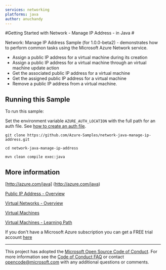 ```yaml
---
services: networking
platforms: java
author: anuchandy
---
```


#Getting Started with Network - Manage IP Address - in Java #


Network: Manage IP Address Sample (for 1.0.0-beta2) - demonstrates how to perform common tasks using the Microsoft Azure Network service.

   - Assign a public IP address for a virtual machine during its creation
   - Assign a public IP address for a virtual machine through an virtual machine update action
   - Get the associated public IP address for a virtual machine
   - Get the assigned public IP address for a virtual machine
   - Remove a public IP address from a virtual machine.
 

## Running this Sample ##

To run this sample:

Set the environment variable `AZURE_AUTH_LOCATION` with the full path for an auth file. See [how to create an auth file](https://github.com/Azure/azure-sdk-for-java/blob/master/AUTH.md).

    git clone https://github.com/Azure-Samples/network-java-manage-ip-address.git

    cd network-java-manage-ip-address

    mvn clean compile exec:java

## More information ##

[http://azure.com/java] (http://azure.com/java)

[Public IP Address - Overview](https://azure.microsoft.com/en-us/documentation/articles/virtual-network-ip-addresses-overview-arm/)

[Virtual Networks - Overview](https://azure.microsoft.com/en-us/documentation/articles/virtual-networks-overview/)

[Virtual Machines](https://azure.microsoft.com/en-us/services/virtual-machines/)

[Virtual Machines - Learning Path](https://azure.microsoft.com/en-us/documentation/learning-paths/virtual-machines/)

If you don't have a Microsoft Azure subscription you can get a FREE trial account [here](http://go.microsoft.com/fwlink/?LinkId=330212)

---

This project has adopted the [Microsoft Open Source Code of Conduct](https://opensource.microsoft.com/codeofconduct/). For more information see the [Code of Conduct FAQ](https://opensource.microsoft.com/codeofconduct/faq/) or contact [opencode@microsoft.com](mailto:opencode@microsoft.com) with any additional questions or comments.
